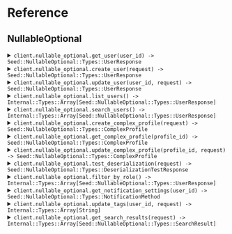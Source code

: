 # Reference
## NullableOptional
<details><summary><code>client.nullable_optional.get_user(user_id) -> Seed::NullableOptional::Types::UserResponse</code></summary>
<dl>
<dd>

#### 📝 Description

<dl>
<dd>

<dl>
<dd>

Get a user by ID
</dd>
</dl>
</dd>
</dl>

#### 🔌 Usage

<dl>
<dd>

<dl>
<dd>

```ruby
client.nullable_optional.get_user();
```
</dd>
</dl>
</dd>
</dl>

#### ⚙️ Parameters

<dl>
<dd>

<dl>
<dd>

**userId:** `String` 
    
</dd>
</dl>
</dd>
</dl>


</dd>
</dl>
</details>

<details><summary><code>client.nullable_optional.create_user(request) -> Seed::NullableOptional::Types::UserResponse</code></summary>
<dl>
<dd>

#### 📝 Description

<dl>
<dd>

<dl>
<dd>

Create a new user
</dd>
</dl>
</dd>
</dl>

#### 🔌 Usage

<dl>
<dd>

<dl>
<dd>

```ruby
client.nullable_optional.create_user({
  username:'username',
  email:'email',
  phone:'phone',
  address:{
    street:'street',
    city:'city',
    state:'state',
    zipCode:'zipCode',
    country:'country',
    buildingId:'buildingId',
    tenantId:'tenantId'
  }
});
```
</dd>
</dl>
</dd>
</dl>

#### ⚙️ Parameters

<dl>
<dd>

<dl>
<dd>

**request:** `Seed::NullableOptional::Types::CreateUserRequest` 
    
</dd>
</dl>
</dd>
</dl>


</dd>
</dl>
</details>

<details><summary><code>client.nullable_optional.update_user(user_id, request) -> Seed::NullableOptional::Types::UserResponse</code></summary>
<dl>
<dd>

#### 📝 Description

<dl>
<dd>

<dl>
<dd>

Update a user (partial update)
</dd>
</dl>
</dd>
</dl>

#### 🔌 Usage

<dl>
<dd>

<dl>
<dd>

```ruby
client.nullable_optional.update_user({
  username:'username',
  email:'email',
  phone:'phone',
  address:{
    street:'street',
    city:'city',
    state:'state',
    zipCode:'zipCode',
    country:'country',
    buildingId:'buildingId',
    tenantId:'tenantId'
  }
});
```
</dd>
</dl>
</dd>
</dl>

#### ⚙️ Parameters

<dl>
<dd>

<dl>
<dd>

**userId:** `String` 
    
</dd>
</dl>

<dl>
<dd>

**request:** `Seed::NullableOptional::Types::UpdateUserRequest` 
    
</dd>
</dl>
</dd>
</dl>


</dd>
</dl>
</details>

<details><summary><code>client.nullable_optional.list_users() -> Internal::Types::Array[Seed::NullableOptional::Types::UserResponse]</code></summary>
<dl>
<dd>

#### 📝 Description

<dl>
<dd>

<dl>
<dd>

List all users
</dd>
</dl>
</dd>
</dl>

#### 🔌 Usage

<dl>
<dd>

<dl>
<dd>

```ruby
client.nullable_optional.list_users(
  limit: 1,
  offset: 1,
  includeDeleted: true,
  sortBy: 'sortBy'
);
```
</dd>
</dl>
</dd>
</dl>

#### ⚙️ Parameters

<dl>
<dd>

<dl>
<dd>

**limit:** `Integer` 
    
</dd>
</dl>

<dl>
<dd>

**offset:** `Integer` 
    
</dd>
</dl>

<dl>
<dd>

**includeDeleted:** `Internal::Types::Boolean` 
    
</dd>
</dl>

<dl>
<dd>

**sortBy:** `String` 
    
</dd>
</dl>
</dd>
</dl>


</dd>
</dl>
</details>

<details><summary><code>client.nullable_optional.search_users() -> Internal::Types::Array[Seed::NullableOptional::Types::UserResponse]</code></summary>
<dl>
<dd>

#### 📝 Description

<dl>
<dd>

<dl>
<dd>

Search users
</dd>
</dl>
</dd>
</dl>

#### 🔌 Usage

<dl>
<dd>

<dl>
<dd>

```ruby
client.nullable_optional.search_users(
  query: 'query',
  department: 'department',
  role: 'role',
  isActive: true
);
```
</dd>
</dl>
</dd>
</dl>

#### ⚙️ Parameters

<dl>
<dd>

<dl>
<dd>

**query:** `String` 
    
</dd>
</dl>

<dl>
<dd>

**department:** `String` 
    
</dd>
</dl>

<dl>
<dd>

**role:** `String` 
    
</dd>
</dl>

<dl>
<dd>

**isActive:** `Internal::Types::Boolean` 
    
</dd>
</dl>
</dd>
</dl>


</dd>
</dl>
</details>

<details><summary><code>client.nullable_optional.create_complex_profile(request) -> Seed::NullableOptional::Types::ComplexProfile</code></summary>
<dl>
<dd>

#### 📝 Description

<dl>
<dd>

<dl>
<dd>

Create a complex profile to test nullable enums and unions
</dd>
</dl>
</dd>
</dl>

#### 🔌 Usage

<dl>
<dd>

<dl>
<dd>

```ruby
client.nullable_optional.create_complex_profile({
  id:'id',
  nullableArray:['nullableArray', 'nullableArray'],
  optionalArray:['optionalArray', 'optionalArray'],
  optionalNullableArray:['optionalNullableArray', 'optionalNullableArray'],
  nullableListOfNullables:['nullableListOfNullables', 'nullableListOfNullables'],
  nullableMapOfNullables:{
    nullableMapOfNullables:{
      street:'street',
      city:'city',
      state:'state',
      zipCode:'zipCode',
      country:'country',
      buildingId:'buildingId',
      tenantId:'tenantId'
    }
  },
  nullableListOfUnions:[],
  optionalMapOfEnums:{}
});
```
</dd>
</dl>
</dd>
</dl>

#### ⚙️ Parameters

<dl>
<dd>

<dl>
<dd>

**request:** `Seed::NullableOptional::Types::ComplexProfile` 
    
</dd>
</dl>
</dd>
</dl>


</dd>
</dl>
</details>

<details><summary><code>client.nullable_optional.get_complex_profile(profile_id) -> Seed::NullableOptional::Types::ComplexProfile</code></summary>
<dl>
<dd>

#### 📝 Description

<dl>
<dd>

<dl>
<dd>

Get a complex profile by ID
</dd>
</dl>
</dd>
</dl>

#### 🔌 Usage

<dl>
<dd>

<dl>
<dd>

```ruby
client.nullable_optional.get_complex_profile();
```
</dd>
</dl>
</dd>
</dl>

#### ⚙️ Parameters

<dl>
<dd>

<dl>
<dd>

**profileId:** `String` 
    
</dd>
</dl>
</dd>
</dl>


</dd>
</dl>
</details>

<details><summary><code>client.nullable_optional.update_complex_profile(profile_id, request) -> Seed::NullableOptional::Types::ComplexProfile</code></summary>
<dl>
<dd>

#### 📝 Description

<dl>
<dd>

<dl>
<dd>

Update complex profile to test nullable field updates
</dd>
</dl>
</dd>
</dl>

#### 🔌 Usage

<dl>
<dd>

<dl>
<dd>

```ruby
client.nullable_optional.update_complex_profile(
  profileId: 'profileId',
  nullableRole: ,
  nullableStatus: ,
  nullableNotification: ,
  nullableSearchResult: ,
  nullableArray: ['nullableArray', 'nullableArray']
);
```
</dd>
</dl>
</dd>
</dl>

#### ⚙️ Parameters

<dl>
<dd>

<dl>
<dd>

**profileId:** `String` 
    
</dd>
</dl>

<dl>
<dd>

**nullableRole:** `Seed::NullableOptional::Types::UserRole` 
    
</dd>
</dl>

<dl>
<dd>

**nullableStatus:** `Seed::NullableOptional::Types::UserStatus` 
    
</dd>
</dl>

<dl>
<dd>

**nullableNotification:** `Seed::NullableOptional::Types::NotificationMethod` 
    
</dd>
</dl>

<dl>
<dd>

**nullableSearchResult:** `Seed::NullableOptional::Types::SearchResult` 
    
</dd>
</dl>

<dl>
<dd>

**nullableArray:** `Internal::Types::Array[String]` 
    
</dd>
</dl>
</dd>
</dl>


</dd>
</dl>
</details>

<details><summary><code>client.nullable_optional.test_deserialization(request) -> Seed::NullableOptional::Types::DeserializationTestResponse</code></summary>
<dl>
<dd>

#### 📝 Description

<dl>
<dd>

<dl>
<dd>

Test endpoint for validating null deserialization
</dd>
</dl>
</dd>
</dl>

#### 🔌 Usage

<dl>
<dd>

<dl>
<dd>

```ruby
client.nullable_optional.test_deserialization({
  requiredString:'requiredString',
  nullableString:'nullableString',
  optionalString:'optionalString',
  optionalNullableString:'optionalNullableString',
  nullableList:['nullableList', 'nullableList'],
  nullableMap:{
    nullableMap:1
  },
  nullableObject:{
    street:'street',
    city:'city',
    state:'state',
    zipCode:'zipCode',
    country:'country',
    buildingId:'buildingId',
    tenantId:'tenantId'
  },
  optionalObject:{
    id:'id',
    name:'name',
    domain:'domain',
    employeeCount:1
  }
});
```
</dd>
</dl>
</dd>
</dl>

#### ⚙️ Parameters

<dl>
<dd>

<dl>
<dd>

**request:** `Seed::NullableOptional::Types::DeserializationTestRequest` 
    
</dd>
</dl>
</dd>
</dl>


</dd>
</dl>
</details>

<details><summary><code>client.nullable_optional.filter_by_role() -> Internal::Types::Array[Seed::NullableOptional::Types::UserResponse]</code></summary>
<dl>
<dd>

#### 📝 Description

<dl>
<dd>

<dl>
<dd>

Filter users by role with nullable enum
</dd>
</dl>
</dd>
</dl>

#### 🔌 Usage

<dl>
<dd>

<dl>
<dd>

```ruby
client.nullable_optional.filter_by_role(
  role: ,
  status: ,
  secondaryRole: 
);
```
</dd>
</dl>
</dd>
</dl>

#### ⚙️ Parameters

<dl>
<dd>

<dl>
<dd>

**role:** `Seed::NullableOptional::Types::UserRole` 
    
</dd>
</dl>

<dl>
<dd>

**status:** `Seed::NullableOptional::Types::UserStatus` 
    
</dd>
</dl>

<dl>
<dd>

**secondaryRole:** `Seed::NullableOptional::Types::UserRole` 
    
</dd>
</dl>
</dd>
</dl>


</dd>
</dl>
</details>

<details><summary><code>client.nullable_optional.get_notification_settings(user_id) -> Seed::NullableOptional::Types::NotificationMethod</code></summary>
<dl>
<dd>

#### 📝 Description

<dl>
<dd>

<dl>
<dd>

Get notification settings which may be null
</dd>
</dl>
</dd>
</dl>

#### 🔌 Usage

<dl>
<dd>

<dl>
<dd>

```ruby
client.nullable_optional.get_notification_settings();
```
</dd>
</dl>
</dd>
</dl>

#### ⚙️ Parameters

<dl>
<dd>

<dl>
<dd>

**userId:** `String` 
    
</dd>
</dl>
</dd>
</dl>


</dd>
</dl>
</details>

<details><summary><code>client.nullable_optional.update_tags(user_id, request) -> Internal::Types::Array[String]</code></summary>
<dl>
<dd>

#### 📝 Description

<dl>
<dd>

<dl>
<dd>

Update tags to test array handling
</dd>
</dl>
</dd>
</dl>

#### 🔌 Usage

<dl>
<dd>

<dl>
<dd>

```ruby
client.nullable_optional.update_tags(
  userId: 'userId',
  tags: ['tags', 'tags'],
  categories: ['categories', 'categories'],
  labels: ['labels', 'labels']
);
```
</dd>
</dl>
</dd>
</dl>

#### ⚙️ Parameters

<dl>
<dd>

<dl>
<dd>

**userId:** `String` 
    
</dd>
</dl>

<dl>
<dd>

**tags:** `Internal::Types::Array[String]` 
    
</dd>
</dl>

<dl>
<dd>

**categories:** `Internal::Types::Array[String]` 
    
</dd>
</dl>

<dl>
<dd>

**labels:** `Internal::Types::Array[String]` 
    
</dd>
</dl>
</dd>
</dl>


</dd>
</dl>
</details>

<details><summary><code>client.nullable_optional.get_search_results(request) -> Internal::Types::Array[Seed::NullableOptional::Types::SearchResult]</code></summary>
<dl>
<dd>

#### 📝 Description

<dl>
<dd>

<dl>
<dd>

Get search results with nullable unions
</dd>
</dl>
</dd>
</dl>

#### 🔌 Usage

<dl>
<dd>

<dl>
<dd>

```ruby
client.nullable_optional.get_search_results(
  query: 'query',
  filters: {
    filters:'filters'
  },
  includeTypes: ['includeTypes', 'includeTypes']
);
```
</dd>
</dl>
</dd>
</dl>

#### ⚙️ Parameters

<dl>
<dd>

<dl>
<dd>

**query:** `String` 
    
</dd>
</dl>

<dl>
<dd>

**filters:** `Internal::Types::Hash[String, String]` 
    
</dd>
</dl>

<dl>
<dd>

**includeTypes:** `Internal::Types::Array[String]` 
    
</dd>
</dl>
</dd>
</dl>


</dd>
</dl>
</details>
